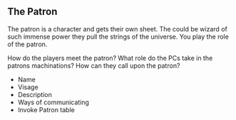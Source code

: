## The Patron

The patron is a character and gets their own sheet.
The could be wizard of such immense power they pull the strings of the universe.
You play the role of the patron.

How do the players meet the patron? What role do the PCs take in the patrons machinations?
How can they call upon the patron?

- Name
- Visage
- Description
- Ways of communicating
- Invoke Patron table


